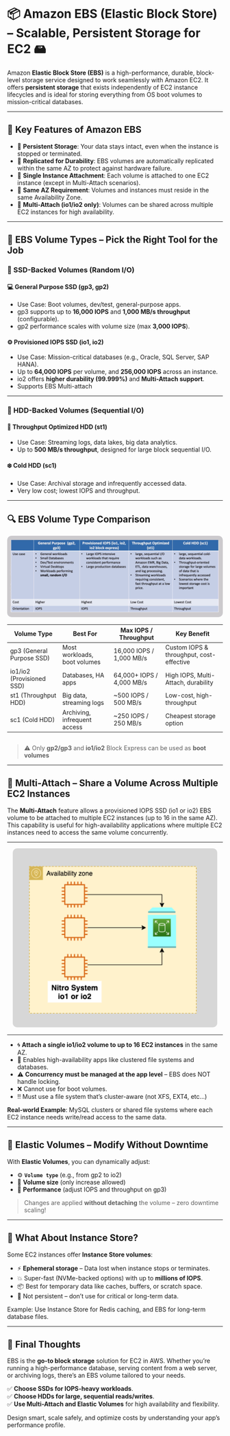 # 📦 Amazon EBS (Elastic Block Store) – Scalable, Persistent Storage for EC2 🖴

Amazon **Elastic Block Store (EBS)** is a high-performance, durable, block-level storage service designed to work seamlessly with Amazon EC2. It offers **persistent storage** that exists independently of EC2 instance lifecycles and is ideal for storing everything from OS boot volumes to mission-critical databases.

---

## 🔑 Key Features of Amazon EBS

- 🧠 **Persistent Storage**: Your data stays intact, even when the instance is stopped or terminated.
- 🔁 **Replicated for Durability**: EBS volumes are automatically replicated within the same AZ to protect against hardware failure.
- 🔗 **Single Instance Attachment**: Each volume is attached to one EC2 instance (except in Multi-Attach scenarios).
- 📍 **Same AZ Requirement**: Volumes and instances must reside in the same Availability Zone.
- 🔄 **Multi-Attach (io1/io2 only)**: Volumes can be shared across multiple EC2 instances for high availability.

---

## 🏅 EBS Volume Types – Pick the Right Tool for the Job

### 🚀 SSD-Backed Volumes (Random I/O)

#### 💻 General Purpose SSD (gp3, gp2)

- Use Case: Boot volumes, dev/test, general-purpose apps.
- gp3 supports up to **16,000 IOPS** and **1,000 MB/s throughput** (configurable).
- gp2 performance scales with volume size (max **3,000 IOPS**).

#### ⚙️ Provisioned IOPS SSD (io1, io2)

- Use Case: Mission-critical databases (e.g., Oracle, SQL Server, SAP HANA).
- Up to **64,000 IOPS** per volume, and **256,000 IOPS** across an instance.
- io2 offers **higher durability (99.999%)** and **Multi-Attach support**.
- Supports EBS Multi-attach

---

### 🐢 HDD-Backed Volumes (Sequential I/O)

#### 🚌 Throughput Optimized HDD (st1)

- Use Case: Streaming logs, data lakes, big data analytics.
- Up to **500 MB/s throughput**, designed for large block sequential I/O.

#### ❄️ Cold HDD (sc1)

- Use Case: Archival storage and infrequently accessed data.
- Very low cost; lowest IOPS and throughput.

---

## 🔍 EBS Volume Type Comparison

<div style="text-align: center;">
    <img src="images/ebs-types.png" style="border-radius: 10px;" alt="EBS Volume Types">
</div>

<div style="display: flex; justify-content: center; align-items: center;">

| Volume Type               | Best For                     | Max IOPS / Throughput     | Key Benefit                              |
| ------------------------- | ---------------------------- | ------------------------- | ---------------------------------------- |
| gp3 (General Purpose SSD) | Most workloads, boot volumes | 16,000 IOPS / 1,000 MB/s  | Custom IOPS & throughput, cost-effective |
| io1/io2 (Provisioned SSD) | Databases, HA apps           | 64,000+ IOPS / 4,000 MB/s | High IOPS, Multi-Attach, durability      |
| st1 (Throughput HDD)      | Big data, streaming logs     | ~500 IOPS / 500 MB/s      | Low-cost, high-throughput                |
| sc1 (Cold HDD)            | Archiving, infrequent access | ~250 IOPS / 250 MB/s      | Cheapest storage option                  |

</div>

> ⚠️ Only **gp2/gp3** and **io1/io2** Block Express can be used as **boot volumes**

---

## 🔗 Multi-Attach – Share a Volume Across Multiple EC2 Instances

The **Multi-Attach** feature allows a provisioned IOPS SSD (io1 or io2) EBS volume to be attached to multiple EC2 instances (up to 16 in the same AZ). This capability is useful for high-availability applications where multiple EC2 instances need to access the same volume concurrently.

---

<div style="text-align: center;">
    <img src="images/ebs-multi-attach.png" style="border-radius: 10px;" alt="Multi-Attach for EBS Volumes">
</div>

---

- 🌀 **Attach a single io1/io2 volume to up to 16 EC2 instances** in the same AZ.
- 📡 Enables high-availability apps like clustered file systems and databases.
- ⚠️ **Concurrency must be managed at the app level** – EBS does NOT handle locking.
- ❌ Cannot use for boot volumes.
- ‼️ Must use a file system that’s cluster-aware (not XFS, EXT4, etc…)

**Real-world Example**: MySQL clusters or shared file systems where each EC2 instance needs write/read access to the same data.

---

## 🔧 Elastic Volumes – Modify Without Downtime

With **Elastic Volumes**, you can dynamically adjust:

- ⚙️ **`Volume type`** (e.g., from gp2 to io2)
- 📏 **Volume size** (only increase allowed)
- 🚀 **Performance** (adjust IOPS and throughput on gp3)

> Changes are applied **without detaching** the volume – zero downtime scaling!

---

## 🧪 What About Instance Store?

Some EC2 instances offer **Instance Store volumes**:

- ⚡ **Ephemeral storage** – Data lost when instance stops or terminates.
- 💥 Super-fast (NVMe-backed options) with up to **millions of IOPS**.
- 📦 Best for temporary data like caches, buffers, or scratch space.
- 🚫 Not persistent – don’t use for critical or long-term data.

Example: Use Instance Store for Redis caching, and EBS for long-term database files.

---

## 🧠 Final Thoughts

EBS is the **go-to block storage** solution for EC2 in AWS. Whether you’re running a high-performance database, serving content from a web server, or archiving logs, there’s an EBS volume tailored to your needs.

✅ **Choose SSDs for IOPS-heavy workloads**.  
✅ **Choose HDDs for large, sequential reads/writes**.  
✅ **Use Multi-Attach and Elastic Volumes** for high availability and flexibility.

Design smart, scale safely, and optimize costs by understanding your app’s performance profile.
